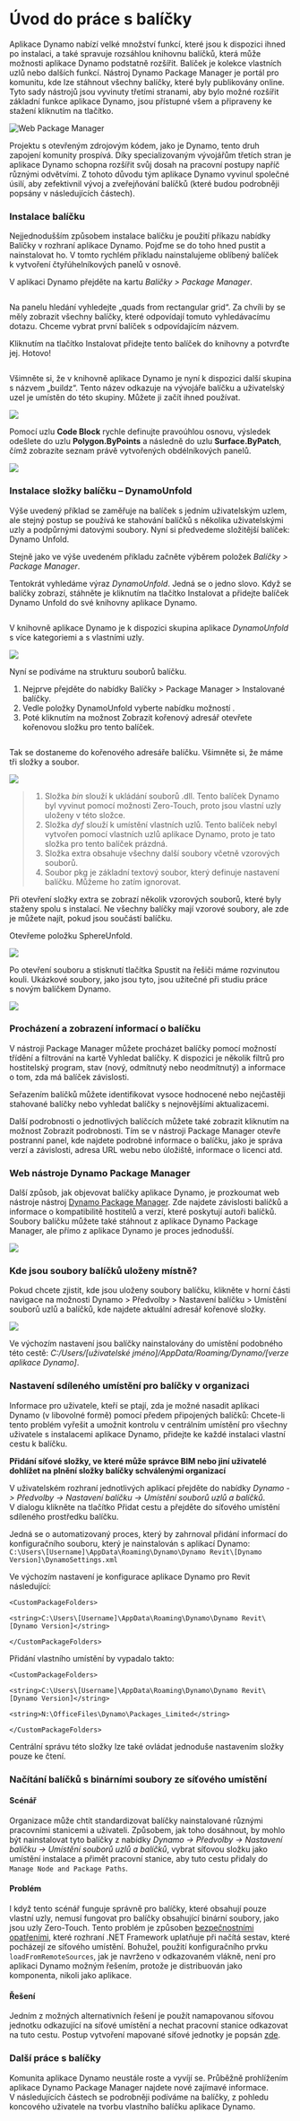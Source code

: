 # Úvod do práce s balíčky

Aplikace Dynamo nabízí velké množství funkcí, které jsou k dispozici ihned po instalaci, a také spravuje rozsáhlou knihovnu balíčků, která může možnosti aplikace Dynamo podstatně rozšířit. Balíček je kolekce vlastních uzlů nebo dalších funkcí. Nástroj Dynamo Package Manager je portál pro komunitu, kde lze stáhnout všechny balíčky, které byly publikovány online. Tyto sady nástrojů jsou vyvinuty třetími stranami, aby bylo možné rozšířit základní funkce aplikace Dynamo, jsou přístupné všem a připraveny ke stažení kliknutím na tlačítko.

![Web Package Manager](../images/6-2/1/dpm.jpg)

Projektu s otevřeným zdrojovým kódem, jako je Dynamo, tento druh zapojení komunity prospívá. Díky specializovaným vývojářům třetích stran je aplikace Dynamo schopna rozšířit svůj dosah na pracovní postupy napříč různými odvětvími. Z tohoto důvodu tým aplikace Dynamo vyvinul společné úsilí, aby zefektivnil vývoj a zveřejňování balíčků (které budou podrobněji popsány v následujících částech).

### Instalace balíčku

Nejjednodušším způsobem instalace balíčku je použití příkazu nabídky Balíčky v rozhraní aplikace Dynamo. Pojďme se do toho hned pustit a nainstalovat ho. V tomto rychlém příkladu nainstalujeme oblíbený balíček k vytvoření čtyřúhelníkových panelů v osnově.

V aplikaci Dynamo přejděte na kartu _Balíčky > Package Manager_.

<figure><img src="../../.gitbook/assets/package-manager-menu.png" alt=""><figcaption></figcaption></figure>

Na panelu hledání vyhledejte „quads from rectangular grid“. Za chvíli by se měly zobrazit všechny balíčky, které odpovídají tomuto vyhledávacímu dotazu. Chceme vybrat první balíček s odpovídajícím názvem.

Kliknutím na tlačítko Instalovat přidejte tento balíček do knihovny a potvrďte jej. Hotovo!

<figure><img src="../../.gitbook/assets/quads-from-rectangular-grid.png" alt=""><figcaption></figcaption></figure>

Všimněte si, že v knihovně aplikace Dynamo je nyní k dispozici další skupina s názvem „buildz“. Tento název odkazuje na vývojáře balíčku a uživatelský uzel je umístěn do této skupiny. Můžete ji začít ihned používat.

![](../images/6-2/1/packageintroduction-installingapackage03.jpg)

Pomocí uzlu **Code Block** rychle definujte pravoúhlou osnovu, výsledek odešlete do uzlu **Polygon.ByPoints** a následně do uzlu **Surface.ByPatch**, čímž zobrazíte seznam právě vytvořených obdélníkových panelů.

![](../images/6-2/1/packageintroduction-installingapackage04.jpg)

### Instalace složky balíčku – DynamoUnfold

Výše uvedený příklad se zaměřuje na balíček s jedním uživatelským uzlem, ale stejný postup se používá ke stahování balíčků s několika uživatelskými uzly a podpůrnými datovými soubory. Nyní si předvedeme složitější balíček: Dynamo Unfold.

Stejně jako ve výše uvedeném příkladu začněte výběrem položek _Balíčky > Package Manager_.

Tentokrát vyhledáme výraz _DynamoUnfold_. Jedná se o jedno slovo. Když se balíčky zobrazí, stáhněte je kliknutím na tlačítko Instalovat a přidejte balíček Dynamo Unfold do své knihovny aplikace Dynamo.

<figure><img src="../../.gitbook/assets/unfold.png" alt=""><figcaption></figcaption></figure>

V knihovně aplikace Dynamo je k dispozici skupina aplikace _DynamoUnfold_ s více kategoriemi a s vlastními uzly.

![](../images/6-2/1/packageintroduction-installingpackagefolder02.jpg)

Nyní se podíváme na strukturu souborů balíčku.

1. Nejprve přejděte do nabídky Balíčky > Package Manager > Instalované balíčky.
2. Vedle položky DynamoUnfold vyberte nabídku možností <img src="../images/6-2/1/packageintroduction-verticaldotsmenu.jpg" alt="" data-size="line">.
3. Poté kliknutím na možnost Zobrazit kořenový adresář otevřete kořenovou složku pro tento balíček.

<figure><img src="../../.gitbook/assets/view-root-directory.png" alt=""><figcaption></figcaption></figure>

Tak se dostaneme do kořenového adresáře balíčku. Všimněte si, že máme tři složky a soubor.

![](../images/6-2/1/packageintroduction-installingpackagefolder05.jpg)

> 1. Složka _bin_ slouží k ukládání souborů .dll. Tento balíček Dynamo byl vyvinut pomocí možnosti Zero-Touch, proto jsou vlastní uzly uloženy v této složce.
> 2. Složka _dyf_ slouží k umístění vlastních uzlů. Tento balíček nebyl vytvořen pomocí vlastních uzlů aplikace Dynamo, proto je tato složka pro tento balíček prázdná.
> 3. Složka extra obsahuje všechny další soubory včetně vzorových souborů.
> 4. Soubor pkg je základní textový soubor, který definuje nastavení balíčku. Můžeme ho zatím ignorovat.

Při otevření složky extra se zobrazí několik vzorových souborů, které byly staženy spolu s instalací. Ne všechny balíčky mají vzorové soubory, ale zde je můžete najít, pokud jsou součástí balíčku.

Otevřeme položku SphereUnfold.

![](../images/6-2/1/rd2.jpg)

Po otevření souboru a stisknutí tlačítka Spustit na řešiči máme rozvinutou kouli. Ukázkové soubory, jako jsou tyto, jsou užitečné při studiu práce s novým balíčkem Dynamo.

![](<../images/6-2/1/packageintroduction-installingpackagefolder07 (1) (2).jpg>)

### Procházení a zobrazení informací o balíčku

V nástroji Package Manager můžete procházet balíčky pomocí možností třídění a filtrování na kartě Vyhledat balíčky. K dispozici je několik filtrů pro hostitelský program, stav (nový, odmítnutý nebo neodmítnutý) a informace o tom, zda má balíček závislosti.

Seřazením balíčků můžete identifikovat vysoce hodnocené nebo nejčastěji stahované balíčky nebo vyhledat balíčky s nejnovějšími aktualizacemi.

Další podrobnosti o jednotlivých balíčcích můžete také zobrazit kliknutím na možnost Zobrazit podrobnosti. Tím se v nástroji Package Manager otevře postranní panel, kde najdete podrobné informace o balíčku, jako je správa verzí a závislosti, adresa URL webu nebo úložiště, informace o licenci atd.

### Web nástroje Dynamo Package Manager

Další způsob, jak objevovat balíčky aplikace Dynamo, je prozkoumat web nástroje nástroj [Dynamo Package Manager](http://dynamopackages.com). Zde najdete závislosti balíčků a informace o kompatibilitě hostitelů a verzí, které poskytují autoři balíčků. Soubory balíčku můžete také stáhnout z aplikace Dynamo Package Manager, ale přímo z aplikace Dynamo je proces jednodušší.

![](../images/6-2/1/dpm2.jpg)

### Kde jsou soubory balíčků uloženy místně?

Pokud chcete zjistit, kde jsou uloženy soubory balíčku, klikněte v horní části navigace na možnosti Dynamo > Předvolby > Nastavení balíčku > Umístění souborů uzlů a balíčků, kde najdete aktuální adresář kořenové složky.

![](../images/6-2/1/packageintroduction-installingpackagefolder08.jpg)

Ve výchozím nastavení jsou balíčky nainstalovány do umístění podobného této cestě: _C:/Users/[uživatelské jméno]/AppData/Roaming/Dynamo/[verze aplikace Dynamo]_.

### Nastavení sdíleného umístění pro balíčky v organizaci

Informace pro uživatele, kteří se ptají, zda je možné nasadit aplikaci Dynamo (v libovolné formě) pomocí předem připojených balíčků: Chcete-li tento problém vyřešit a umožnit kontrolu v centrálním umístění pro všechny uživatele s instalacemi aplikace Dynamo, přidejte ke každé instalaci vlastní cestu k balíčku.

**Přidání síťové složky, ve které může správce BIM nebo jiní uživatelé dohlížet na plnění složky balíčky schválenými organizací**

V uživatelském rozhraní jednotlivých aplikací přejděte do nabídky _Dynamo -> Předvolby -> Nastavení balíčku -> Umístění souborů uzlů a balíčků_. V dialogu klikněte na tlačítko Přidat cestu a přejděte do síťového umístění sdíleného prostředku balíčku.

Jedná se o automatizovaný proces, který by zahrnoval přidání informací do konfiguračního souboru, který je nainstalován s aplikací Dynamo:\
 `C:\Users\[Username]\AppData\Roaming\Dynamo\Dynamo Revit\[Dynamo Version]\DynamoSettings.xml`

Ve výchozím nastavení je konfigurace aplikace Dynamo pro Revit následující:

`<CustomPackageFolders>`

`<string>C:\Users\[Username]\AppData\Roaming\Dynamo\Dynamo Revit\[Dynamo Version]</string>`

`</CustomPackageFolders>`

Přidání vlastního umístění by vypadalo takto:

`<CustomPackageFolders>`

`<string>C:\Users\[Username]\AppData\Roaming\Dynamo\Dynamo Revit\[Dynamo Version]</string>`

`<string>N:\OfficeFiles\Dynamo\Packages_Limited</string>`

`</CustomPackageFolders>`

Centrální správu této složky lze také ovládat jednoduše nastavením složky pouze ke čtení.

### Načítání balíčků s binárními soubory ze síťového umístění

#### Scénář

Organizace může chtít standardizovat balíčky nainstalované různými pracovními stanicemi a uživateli. Způsobem, jak toho dosáhnout, by mohlo být nainstalovat tyto balíčky z nabídky _Dynamo -> Předvolby -> Nastavení balíčku -> Umístění souborů uzlů a balíčků_, vybrat síťovou složku jako umístění instalace a přimět pracovní stanice, aby tuto cestu přidaly do `Manage Node and Package Paths`.

#### Problém

I když tento scénář funguje správně pro balíčky, které obsahují pouze vlastní uzly, nemusí fungovat pro balíčky obsahující binární soubory, jako jsou uzly Zero-Touch. Tento problém je způsoben [bezpečnostními opatřeními](https://stackoverflow.com/questions/5328274/load-assembly-from-network-location), které rozhraní .NET Framework uplatňuje při načítá sestav, které pocházejí ze síťového umístění. Bohužel, použití konfiguračního prvku `loadFromRemoteSources`, jak je navrženo v odkazovaném vlákně, není pro aplikaci Dynamo možným řešením, protože je distribuován jako komponenta, nikoli jako aplikace.

#### Řešení

Jedním z možných alternativních řešení je použít namapovanou síťovou jednotku odkazující na síťové umístění a nechat pracovní stanice odkazovat na tuto cestu. Postup vytvoření mapované síťové jednotky je popsán [zde](https://support.microsoft.com/cs-cz/help/4026635/windows-10-map-a-network-drive).

### Další práce s balíčky

Komunita aplikace Dynamo neustále roste a vyvíjí se. Průběžně prohlížením aplikace Dynamo Package Manager najdete nové zajímavé informace. V následujících částech se podrobněji podíváme na balíčky, z pohledu koncového uživatele na tvorbu vlastního balíčku aplikace Dynamo.
